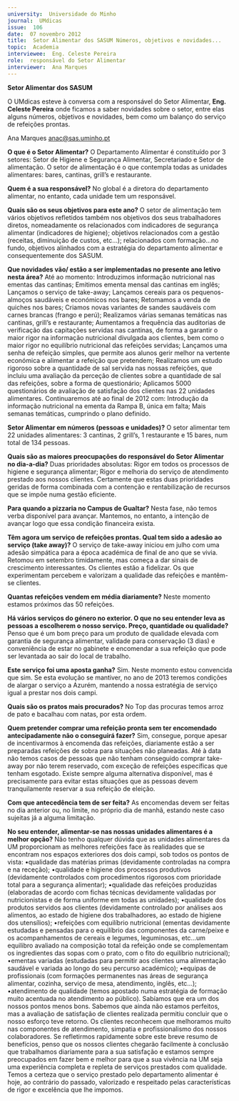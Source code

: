 ```yaml
---
university:  Universidade do Minho
journal:  UMdicas
issue:  106
date:  07 novembro 2012
title:  Setor Alimentar dos SASUM Números, objetivos e novidades...
topic:  Academia
interviewee:  Eng. Celeste Pereira
role:  responsável do Setor Alimentar
interviewer:  Ana Marques
---
```



**Setor Alimentar dos SASUM**

O UMdicas esteve à conversa com a responsável do Setor Alimentar, **Eng. Celeste Pereira** onde ficamos a saber novidades sobre o setor, entre elas alguns números, objetivos e novidades, bem como um balanço do serviço de refeições prontas. 

Ana Marques 
anac@sas.uminho.pt

**O que é o Setor Alimentar?**
O Departamento Alimentar é constituído por 3 setores: Setor de Higiene e Segurança Alimentar, Secretariado e Setor de alimentação. O setor de alimentação é o que contempla todas as unidades alimentares: bares, cantinas, grill’s e restaurante.

**Quem é a sua responsável?**
No global é a diretora do departamento alimentar, no entanto, cada unidade tem um responsável.

**Quais são os seus objetivos para este ano?**
O setor de alimentação tem vários objetivos refletidos também nos objetivos dos seus trabalhadores diretos, nomeadamente os relacionados com indicadores de segurança alimentar (indicadores de higiene); objetivos relacionados com a gestão (receitas, diminuição de custos, etc…); relacionados com formação…no fundo, objetivos alinhados com a estratégia do departamento alimentar e consequentemente dos SASUM.

**Que novidades vão/ estão a ser implementadas no presente ano letivo nesta área?**
Até ao momento: Introduzimos informação nutricional nas ementas das cantinas; Emitimos ementa mensal das cantinas em inglês; Lançamos o serviço de take-away; Lançamos cereais para os pequenos-almoços saudáveis e económicos nos bares; Retomamos a venda de quiches nos bares; Criamos novas variantes de sandes saudáveis com carnes brancas (frango e perú); Realizamos várias semanas temáticas nas cantinas, grill’s e restaurante; Aumentamos a frequência das auditorias de verificação das capitações servidas nas cantinas, de forma a garantir o maior rigor na informação nutricional divulgada aos clientes, bem como o maior rigor no equilíbrio nutricional das refeições servidas; Lançamos uma senha de refeição simples, que permite aos alunos gerir melhor na vertente económica e alimentar a refeição que pretendem; Realizamos um estudo rigoroso sobre a quantidade de sal servida nas nossas refeições, que incluiu uma avaliação da perceção de clientes sobre a quantidade de sal das refeições, sobre a forma de questionário; Aplicamos 5000 questionários de avaliação de satisfação dos clientes nas 22 unidades alimentares. Continuaremos até ao final de 2012 com: Introdução da informação nutricional na ementa da Rampa B, única em falta; Mais semanas temáticas, cumprindo o plano definido.

**Setor Alimentar em números (pessoas e unidades)?**
O setor alimentar tem 22 unidades alimentares: 3 cantinas, 2 grill’s, 1 restaurante e 15 bares, num total de 134 pessoas.

**Quais são as maiores preocupações do responsável do Setor Alimentar no dia-a-dia?**
Duas prioridades absolutas: Rigor em todos os processos de higiene e segurança alimentar; Rigor e melhoria do serviço de atendimento prestado aos nossos clientes. Certamente que estas duas prioridades geridas de forma combinada com a contenção e rentabilização de recursos que se impõe numa gestão eficiente.

**Para quando a pizzaria no Campus de Gualtar?**
Nesta fase, não temos verba disponível para avançar. Mantemos, no entanto, a intenção de avançar logo que essa condição financeira exista.

**Têm agora um serviço de refeições prontas. Qual tem sido a adesão ao serviço (take away)?**
O serviço de take-away iniciou em julho com uma adesão simpática para a época académica de final de ano que se vivia. Retomou em setembro timidamente, mas começa a dar sinais de crescimento interessantes. Os clientes estão a fidelizar. Os que experimentam percebem e valorizam a qualidade das refeições e mantêm-se clientes.

**Quantas refeições vendem em média diariamente?**
Neste momento estamos próximos das 50 refeições.

**Há vários serviços do género no exterior. O que no seu entender leva as pessoas a escolherem o nosso serviço. Preço, quantidade ou qualidade?**
Penso que é um bom preço para um produto de qualidade elevada com garantia de segurança alimentar, validade para conservação (3 dias) e conveniência de estar no gabinete e encomendar a sua refeição que pode ser levantada ao sair do local de trabalho.

**Este serviço foi uma aposta ganha?**
Sim. Neste momento estou convencida que sim. Se esta evolução se mantiver, no ano de 2013 teremos condições de alargar o serviço a Azurém, mantendo a nossa estratégia de serviço igual a prestar nos dois campi.

**Quais são os pratos mais procurados?**
No Top das procuras temos arroz de pato e bacalhau com natas, por esta ordem.

**Quem pretender comprar uma refeição pronta sem ter encomendado antecipadamente não o conseguirá fazer?**
Sim, consegue, porque apesar de incentivarmos à encomenda das refeições, diariamente estão a ser preparadas refeições de sobra para situações não planeadas. Até à data não temos casos de pessoas que não tenham conseguido comprar take-away por não terem reservado, com exceção de refeições específicas que tenham esgotado. Existe sempre alguma alternativa disponível, mas é precisamente para evitar estas situações que as pessoas devem tranquilamente reservar a sua refeição de eleição.

**Com que antecedência tem de ser feita?**
As encomendas devem ser feitas no dia anterior ou, no limite, no próprio dia de manhã, estando neste caso sujeitas já a alguma limitação.

**No seu entender, alimentar-se nas nossas unidades alimentares é a melhor opção?**
Não tenho qualquer dúvida que as unidades alimentares da UM proporcionam as melhores refeições face às realidades que se encontram nos espaços exteriores dos dois campi, sob todos os pontos de vista: 
•qualidade das matérias primas (devidamente controladas na compra e na receção); 
•qualidade e higiene dos processos produtivos (devidamente controlados com procedimentos rigorosos com prioridade total para a segurança alimentar); 
•qualidade das refeições produzidas (elaboradas de acordo com fichas técnicas devidamente validadas por nutricionistas e de forma uniforme em todas as unidades); 
•qualidade dos produtos servidos aos clientes (devidamente controlado por análises aos alimentos, ao estado de higiene dos trabalhadores, ao estado de higiene dos utensílios); 
•refeições com equilíbrio nutricional (ementas devidamente estudadas e pensadas para o equilíbrio das componentes da carne/peixe e os acompanhamentos de cereais e legumes, leguminosas, etc…um equilibro avaliado na composição total da refeição onde se complementam os ingredientes das sopas com o prato, com o fito do equilíbrio nutricional); 
•ementas variadas (estudadas para permitir aos clientes uma alimentação saudável e variada ao longo do seu percurso académico); 
•equipas de profissionais (com formações permanentes nas áreas de segurança alimentar, cozinha, serviço de mesa, atendimento, inglês, etc…); 
•atendimento de qualidade (temos apostado numa estratégia de formação muito acentuada no atendimento ao público). Sabíamos que era um dos nossos pontos menos bons. Sabemos que ainda não estamos perfeitos, mas a avaliação de satisfação de clientes realizada permitiu concluir que o nosso esforço teve retorno. Os clientes reconhecem que melhoramos muito nas componentes de atendimento, simpatia e profissionalismo dos nossos colaboradores. 
Se refletirmos rapidamente sobre este breve resumo de benefícios, penso que os nossos clientes chegarão facilmente à conclusão que trabalhamos diariamente para a sua satisfação e estamos sempre preocupados em fazer bem e melhor para que a sua vivência na UM seja uma experiência completa e repleta de serviços prestados com qualidade. Temos a certeza que o serviço prestado pelo departamento alimentar é hoje, ao contrário do passado, valorizado e respeitado pelas características de rigor e excelência que lhe impomos.


